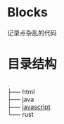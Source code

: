 # Blocks
记录点杂乱的代码

# 目录结构
.  
├── html  
├── java  
├── [javascript](https://github.com/ttdly/blocks/blob/main/javascript/README.MD)  
└── rust  